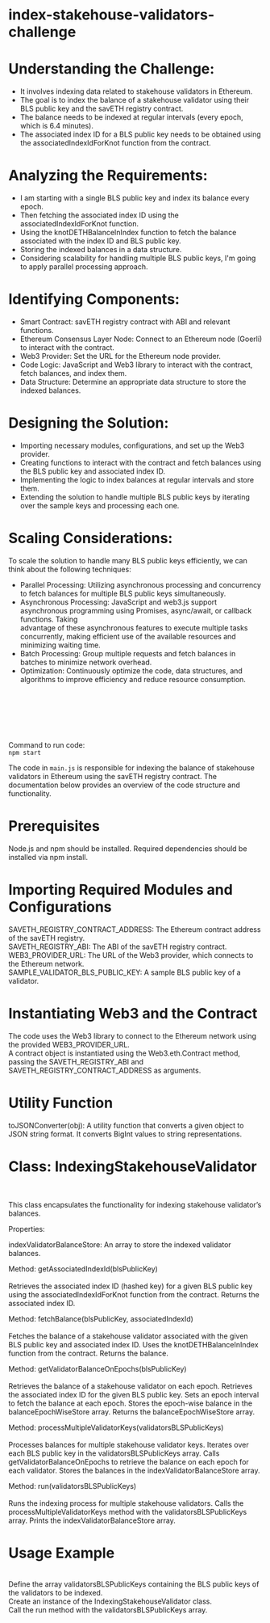 # index-stakehouse-validators-challenge



# Understanding the Challenge:

- It involves indexing data related to stakehouse validators in Ethereum.
- The goal is to index the balance of a stakehouse validator using their BLS public key and the savETH registry contract.
- The balance needs to be indexed at regular intervals (every epoch, which is 6.4 minutes).
- The associated index ID for a BLS public key needs to be obtained using the associatedIndexIdForKnot function from the contract.

# Analyzing the Requirements:

- I am starting with a single BLS public key and index its balance every epoch.
- Then fetching the associated index ID using the associatedIndexIdForKnot function.
- Using the knotDETHBalanceInIndex function to fetch the balance associated with the index ID and BLS public key.
- Storing the indexed balances in a data structure.
- Considering scalability for handling multiple BLS public keys, I'm going to apply parallel processing approach.

# Identifying Components:

- Smart Contract: savETH registry contract with ABI and relevant functions.
- Ethereum Consensus Layer Node: Connect to an Ethereum node (Goerli) to interact with the contract.
- Web3 Provider: Set the URL for the Ethereum node provider.
- Code Logic: JavaScript and Web3 library to interact with the contract, fetch balances, and index them.
- Data Structure: Determine an appropriate data structure to store the indexed balances.

# Designing the Solution:

- Importing necessary modules, configurations, and set up the Web3 provider.
- Creating functions to interact with the contract and fetch balances using the BLS public key and associated index ID.
- Implementing the logic to index balances at regular intervals and store them.
- Extending the solution to handle multiple BLS public keys by iterating over the sample keys and processing each one.

# Scaling Considerations:

To scale the solution to handle many BLS public keys efficiently, we can think about the following techniques:

- Parallel Processing: Utilizing asynchronous processing and concurrency to fetch balances for multiple BLS public keys simultaneously.
- Asynchronous Processing: JavaScript and web3.js support asynchronous programming using Promises, async/await, or callback functions. Taking     
advantage of these asynchronous features to execute multiple tasks concurrently, making efficient use of the available resources and minimizing waiting time.
- Batch Processing: Group multiple requests and fetch balances in batches to minimize network overhead.
- Optimization: Continuously optimize the code, data structures, and algorithms to improve efficiency and reduce resource consumption.






<br><br><br><br><br>


Command to run code: <br>
  ```npm start```
  
The code in ```main.js``` is responsible for indexing the balance of stakehouse validators in Ethereum using the savETH registry contract. The documentation below provides an overview of the code structure and functionality.
 
# Prerequisites
Node.js and npm should be installed.
Required dependencies should be installed via npm install.
 
# Importing Required Modules and Configurations

SAVETH_REGISTRY_CONTRACT_ADDRESS: The Ethereum contract address of  the savETH registry.<br>
SAVETH_REGISTRY_ABI: The ABI of the savETH registry contract.<br>
WEB3_PROVIDER_URL: The URL of the Web3 provider, which connects to the Ethereum network.<br>
SAMPLE_VALIDATOR_BLS_PUBLIC_KEY: A sample BLS public key of a validator.<br>
 
# Instantiating Web3 and the Contract
 
The code uses the Web3 library to connect to the Ethereum network using the provided WEB3_PROVIDER_URL.<br>
A contract object is instantiated using the Web3.eth.Contract method, passing the SAVETH_REGISTRY_ABI and SAVETH_REGISTRY_CONTRACT_ADDRESS as arguments.
 
# Utility Function
 
toJSONConverter(obj): A utility function that converts a given object to JSON string format. It converts BigInt values to string representations.
<br>



# Class: IndexingStakehouseValidator
<br>

This class encapsulates the functionality for indexing stakehouse validator’s balances.

Properties:
 
indexValidatorBalanceStore: An array to store the indexed validator balances.
 
Method: getAssociatedIndexId(blsPublicKey)
<br><br>
Retrieves the associated index ID (hashed key) for a given BLS public key using the associatedIndexIdForKnot function from the contract.
Returns the associated index ID.
 
Method: fetchBalance(blsPublicKey, associatedIndexId)
<br><br>
Fetches the balance of a stakehouse validator associated with the given BLS public key and associated index ID.
Uses the knotDETHBalanceInIndex function from the contract.
Returns the balance.
 
Method: getValidatorBalanceOnEpochs(blsPublicKey)
<br><br>
Retrieves the balance of a stakehouse validator on each epoch.
Retrieves the associated index ID for the given BLS public key.
Sets an epoch interval to fetch the balance at each epoch.
Stores the epoch-wise balance in the balanceEpochWiseStore array.
Returns the balanceEpochWiseStore array.
 
Method: processMultipleValidatorKeys(validatorsBLSPublicKeys)
<br><br>
Processes balances for multiple stakehouse validator keys.
Iterates over each BLS public key in the validatorsBLSPublicKeys array.
Calls getValidatorBalanceOnEpochs to retrieve the balance on each epoch for each validator.
Stores the balances in the indexValidatorBalanceStore array.
 
Method: run(validatorsBLSPublicKeys)
<br><br>
Runs the indexing process for multiple stakehouse validators.
Calls the processMultipleValidatorKeys method with the validatorsBLSPublicKeys array.
Prints the indexValidatorBalanceStore array.
 
# Usage Example
<br>
Define the array validatorsBLSPublicKeys containing the BLS public keys of the validators to be indexed.<br>
Create an instance of the IndexingStakehouseValidator class.<br>
Call the run method with the validatorsBLSPublicKeys array.

